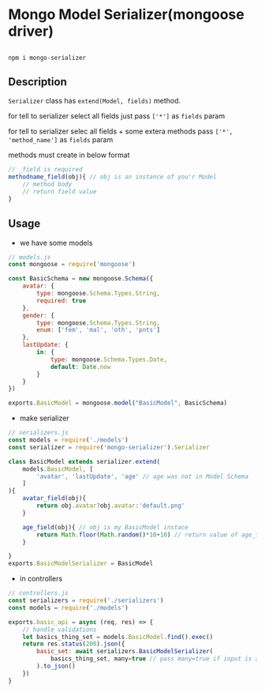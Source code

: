 # Mongo Model Serializer(mongoose driver)

##
  ```npm i mongo-serializer```
## Description

  ```Serializer``` class has ```extend(Model, fields)``` method.
    
  for tell to serializer select all fields just pass ```['*']``` as ```fields``` param

  for tell to serializer selec all fields + some extera methods pass ```['*', 'method_name']``` as ```fields``` param

  methods must create in below format

  ```js  
  // _field is required
  methodname_field(obj){ // obj is an instance of you'r Model
      // method body
      // return field value
  }
  ```

## Usage

- we have some models

```js
// models.js
const mongoose = require('mongoose')

const BasicSchema = new mongoose.Schema({
    avatar: {
        type: mongoose.Schema.Types.String,
        required: true
    },
    gender: {
        type: mongoose.Schema.Types.String,
        enum: ['fem', 'mal', 'oth', 'pnts']
    },
    lastUpdate: {
        in: {
            type: mongoose.Schema.Types.Date,
            default: Date.now
        }
    }
})

exports.BasicModel = mongoose.model("BasicModel", BasicSchema)
```

- make serializer

```js
// serializers.js
const models = require('./models')
const serializer = require('mongo-serializer').Serializer

class BasicModel extends serializer.extend(
    models.BasicModel, [
        'avatar', 'lastUpdate', 'age' // age was not in Model Schema
    ]
){
    avatar_field(obj){
        return obj.avatar?obj.avatar:'default.png'
    }

    age_field(obj){ // obj is my BasicModel instace
        return Math.floor(Math.random()*10+10) // return value of age_field
    }

}
exports.BasicModelSerializer = BasicModel
```

- in controllers

```js
// controllers.js
const serializers = require('./serializers')
const models = require('./models')

exports.basic_api = async (req, res) => {
    // handle validations
    let basics_thing_set = models.BasicModel.find().exec()
    return res.status(200).json({
        basic_set: await serializers.BasicModelSerializer(
            basics_thing_set, many=true // pass many=true if input is array else many=false by default
        ).to_json()
    })
}
```
